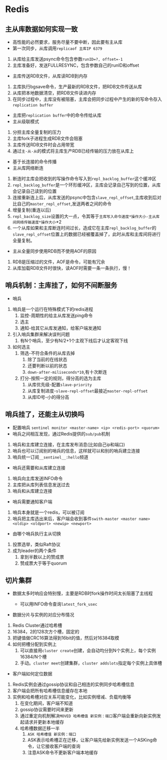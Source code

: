 # Redis
## 主从库数据如何实现一致
- 高性能的必然要求，服务尽量不要中断，因此要有主从库
- 第一次同步，从库调用`replicaof 主库IP 6379`
1. 从库给主库发送psync命令包含参数`runID=?, offset=-1`
2. 主库准备好，发送FULLRESYNC，包含参数自己的runID和offset
- 主库传送RDB文件，从库读RDB到内存
1. 主库执行bgsave命令，生产最新的RDB文件，把RDB文件传送从库
2. 从库把本地数据清空，把RDB文件读进内存
3. 在同步过程中，主库没有被阻塞，主库会把同步过程中产生的新的写命令存入`replication buffer`
- 主库把`replication buffer`中的命令传给从库
- 主从级联模式
1. 分担主库全量复制的压力
2. 主库fork子进程生成RDB文件会阻塞
3. 主库传送RDB文件时会占用带宽
4. 通过`主-从-从`的模式将主库生产RDB已经传输的压力放在从库上
- 基于长连接的命令传播
- 主从库网络断连
1. 断连时主库会把收到的写操作命令写入到`repl_backlog_buffer`这个缓冲区
2. `repl_backlog_buffer`是一个环形缓冲区，主库会记录自己写到的位置，从库会记录自己读到的位置
3. 连接重新连上后，从库发送的psync中包含`slave_repl_offset`,主库收到后对比自己的`master_repl_offset`,发送两者之间的命令
4. 增量复制(重连以后)
5. `repl_backlog_size`设置的大一点，令其等于`主库写入命令速度*操作大小-主从库间网络传输速度*操作大小`*2
6. 一个从库如果和主库断连时间过长，造成它在主库`repl_backlog_buffer`的`slave_repl_offset`位置上的数据已经被覆盖掉了，此时从库和主库间将进行全量复制。

- 主从全量同步使用RDB而不使用AOF的原因
1. RDB是压缩过的文件，AOF是命令，可能有冗余
2. 从库加载RDB文件时很快，读AOF时需要一条一条执行，慢！
## 哨兵机制：主库挂了，如何不间断服务
- 哨兵
1. 哨兵是一个运行在特殊模式下的redis进程
   1. 监控-周期性的给主从库发送ping命令
   2. 选主
   3. 通知-给其它从库发通知，给客户端发通知
2. 引入哨兵集群来解决误判问题
   1. 有N个哨兵，至少有N/2+1个主观下线后才认定客观下线
3. 如何选主
   1. 筛选-不符合条件的从库去掉
      1. 除了当前的在线状态
      2. 还要判断以前的状态
      3. `down-after-miliseconds*10`,有十次断连
   2. 打分-按照一定的规则，得分高的选为主库
      1. 从库优先级-配置`slave-priority`
      2. 从库复制进度-`slave-repl-offset`最接近`master-repl-offset`
      3. 从库ID号-小的得分高

## 哨兵挂了，还能主从切换吗
- 配置哨兵 `sentinel monitor <master-name> <ip> <redis-port> <quorum>`
- 哨兵之间相互发现，通过Redis提供的`sub/pub`机制
1. 哨兵和主库建立连接，在主库发布消息(比如自己ip和端口)
2. 哨兵也可以订阅别的哨兵的信息，这样就可以和别的哨兵建立连接
3. 哨兵统一订阅`__sentinel__:hello`频道
- 哨兵还需要和从库建立连接
1. 哨兵向主库发送INFO命令
2. 主库把从库列表信息发送过去
3. 哨兵和从库建立连接

- 哨兵需要通知客户端
1. 哨兵本身就是一个redis，可以被订阅
2. 哨兵把主库选出来后，客户端会收到事件`swith-master <master name> <oldip> <oldport> <newip> <newport>`
   
- 由哪个哨兵执行主从切换
1. 投票选举，类似Raft协议
2. 成为leader的两个条件
   1. 拿到半数以上的赞成票
   2. 赞成票大于等于quorum

## 切片集群
- 数据太多时响应会特别慢，主要是RDB时fork操作时间太长阻塞了主线程
  - 可以用INFO命令查询`latest_fork_usec`

- 数据分片与实例的对应分布情况
1. Redis Cluster通过哈希槽
2. 16384，2的128次方个槽，固定的
3. 把键值做CRC16算法得到16bit的值，然后对16384取模
4. 如何把槽分配到实例上
   1. 可以直接用`cluster create`创建，会自动均分到N个实例上，每个实例16384/N个槽
   2. 手动。`cluster meet`创建集群，`cluster addslots`指定每个实例上具体槽

- 客户端如何定位数据
1. Redis实例会通过gossip协议和自己相连的实例同步哈希槽信息
2. 客户端会把所有哈希槽信息缓存在本地
3. 实例和哈希槽对应关系可能变化，比如实例增减、负载均衡等
   1. 在变化期间，客户端不知道
   2. gossip协议需要时间来更新
   3. 通过重定向机制解决`MOVED 哈希槽值 新实例：端口`客户端会重新向新实例发起请求并更新本地缓存
   4. 哈希槽数据迁移一半
      1. `ASK 哈希槽值 新实例：端口`
      2. ASK表示哈希槽正在迁移，让客户端先给新实例发送一个ASKing命令，让它接收客户端的查询
      3. 注意ASK命令不更新客户端本地缓存